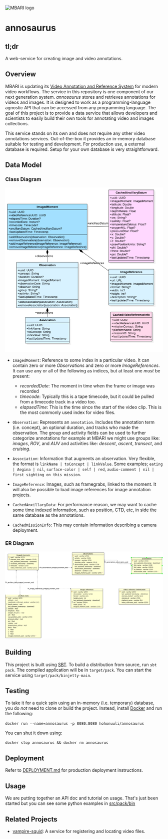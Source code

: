 ![MBARI logo](https://raw.githubusercontent.com/underwatervideo/annosaurus/master/src/site/images/logo-mbari-3b.png)

# annosaurus

## tl;dr

A web-service for creating image and video annotations.

## Overview

MBARI is updating its [Video Annotation and Reference System](https://hohonuuli.github.io/vars/) for modern video workflows. The service in this repository is one component of our next generation system. _annosaurus_ stores and retrieves annotations for videos and images. It is designed to work as a programming-language agnostic API that can be accessed from any programming language. The goal of this project is to provide a data service that allows developers and scientists to easily build their own tools for annotating video and images collections.

This service stands on its own and does not require any other video annotations services. Out-of-the-box it provides an in-memory database suitable for testing and development. For production use, a external database is required. Setup for your own database is very straightforward.

## Data Model

### Class Diagram

![Data Model](src/site/images/annosaurus_classes.png)

- `ImagedMoment`: Reference to some index in a particular video. It can contain zero or more _Observations_ and zero or more _ImageReferences_. It can use any or all of the following as indices, but at least one _must_ be present:

  - _recordedDate_: The moment in time when the frame or image was recorded
  - _timecode_: Typically this is a tape timecode, but it could be pulled from a timecode track in a video too.
  - _elapsedTime_: This is the time since the start of the video clip. This is the most commonly used index for video files.

- `Observation`: Represents an `annotation`. Includes the annotation term (i.e. concept), an optional duration, and tracks who made the observation. The group and activity fields can be used to further categorize annotations for example at MBARI we might use groups like: _images_, _ROV_, and _AUV_ and activities like: _descent_, _ascent_, _transect_, and _cruising_.
- `Association`: Information that augments an observation. Very flexible, the format is `linkName | toConcept | linkValue`. Some examples; `eating | Aegina | nil`, `surface-color | self | red`, `audio-comment | nil | first sighting on this mission`.
- `ImageReference`: Images, such as framegrabs, linked to the moment. It will also be possible to load image references for image annotation projects.
- `CachedAnxillaryData`: For performance reason, we may want to cache some time indexed information, such as position, CTD, etc, in side the same database as the annotations.
- `CachedMissionInfo`: This may contain information describing a camera deployment.

### ER Diagram

![ER Model](src/site/images/sqlserver-er-diagram.png)

## Building

This project is built using [SBT](http://www.scala-sbt.org/). To build a distribution from source, run `sbt pack`. The compiled application will be in `target/pack`. You can start the service using `target/pack/binjetty-main`.

## Testing

To take it for a quick spin using an in-memory (i.e. temporary) database, you do _not_ need to clone or build the project. Instead, install [Docker](https://www.docker.com/) and run the following:

`docker run --name=annosaurus -p 8080:8080 hohonuuli/annosaurus`

You can shut it down using:

```
docker stop annosaurus && docker rm annosaurus
```

## Deployment

Refer to [DEPLOYMENT.md](DEPLOYMENT.md) for production deployment instructions.

## Usage

We are putting together an API doc and tutorial on usage. That's just been started but you can see some python examples in [src/pack/bin](src/pack/bin)

## Related Projects

- [vampire-squid](https://github.com/underwatervideo/vampire-squid): A service for registering and locating video files.
